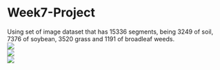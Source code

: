 # Week7-Project
Using set of image dataset that has 15336 segments, being 3249 of soil, 7376 of soybean, 3520 grass and 1191 of broadleaf weeds.<br>
<img src="https://github.com/san-jeev/Week7-Project/media/1.png"><br>
<img src="https://github.com/san-jeev/Week7-Project/media/2.png"><br>
<img src="https://github.com/san-jeev/Week7-Project/media/3.png"><br>
